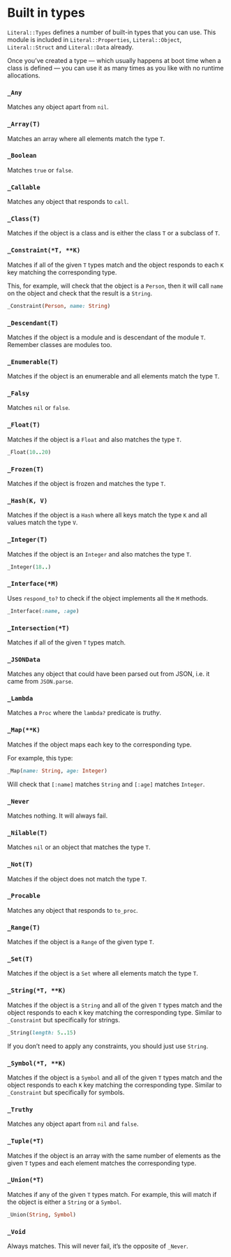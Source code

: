
# Built in types

`Literal::Types` defines a number of built-in types that you can use. This module is included in `Literal::Properties`, `Literal::Object`, `Literal::Struct` and `Literal::Data` already.

Once you’ve created a type — which usually happens at boot time when a class is defined — you can use it as many times as you like with no runtime allocations.

### `_Any`

Matches any object apart from `nil`.

### `_Array(T)`

Matches an array where all elements match the type `T`.

### `_Boolean`

Matches `true` or `false`.

### `_Callable`

Matches any object that responds to `call`.

### `_Class(T)`

Matches if the object is a class and is either the class `T` or a subclass of `T`.

### `_Constraint(*T, **K)`

Matches if all of the given `T` types match and the object responds to each `K` key matching the corresponding type.

This, for example, will check that the object is a `Person`, then it will call `name` on the object and check that the result is a `String`.

```ruby
_Constraint(Person, name: String)
```

### `_Descendant(T)`

Matches if the object is a module and is descendant of the module `T`. Remember classes are modules too.

### `_Enumerable(T)`

Matches if the object is an enumerable and all elements match the type `T`.

### `_Falsy`

Matches `nil` or `false`.

### `_Float(T)`

Matches if the object is a `Float` and also matches the type `T`.

```ruby
_Float(10..20)
```

### `_Frozen(T)`

Matches if the object is frozen and matches the type `T`.

### `_Hash(K, V)`

Matches if the object is a `Hash` where all keys match the type `K` and all values match the type `V`.

### `_Integer(T)`

Matches if the object is an `Integer` and also matches the type `T`.

```ruby
_Integer(18..)
```

### `_Interface(*M)`

Uses `respond_to?` to check if the object implements all the `M` methods.

```ruby
_Interface(:name, :age)
```

### `_Intersection(*T)`

Matches if all of the given `T` types match.

### `_JSONData`

Matches any object that could have been parsed out from JSON, i.e. it came from `JSON.parse`.

### `_Lambda`

Matches a `Proc` where the `lambda?` predicate is *truthy*.

### `_Map(**K)`

Matches if the object maps each key to the corresponding type.

For example, this type:

```ruby
_Map(name: String, age: Integer)
```

Will check that `[:name]` matches `String` and `[:age]` matches `Integer`.

### `_Never`

Matches nothing. It will always fail.

### `_Nilable(T)`

Matches `nil` or an object that matches the type `T`.

### `_Not(T)`

Matches if the object does not match the type `T`.

### `_Procable`

Matches any object that responds to `to_proc`.

### `_Range(T)`

Matches if the object is a `Range` of the given type `T`.

### `_Set(T)`

Matches if the object is a `Set` where all elements match the type `T`.

### `_String(*T, **K)`

Matches if the object is a `String` and all of the given `T` types match and the object responds to each `K` key matching the corresponding type. Similar to `_Constraint` but specifically for strings.

```ruby
_String(length: 5..15)
```

If you don’t need to apply any constraints, you should just use `String`.

### `_Symbol(*T, **K)`

Matches if the object is a `Symbol` and all of the given `T` types match and the object responds to each `K` key matching the corresponding type. Similar to `_Constraint` but specifically for symbols.

### `_Truthy`

Matches any object apart from `nil` and `false`.

### `_Tuple(*T)`

Matches if the object is an array with the same number of elements as the given `T` types and each element matches the corresponding type.

### `_Union(*T)`

Matches if any of the given `T` types match. For example, this will match if the object is either a `String` or a `Symbol`.

```ruby
_Union(String, Symbol)
```

### `_Void`

Always matches. This will never fail, it’s the opposite of `_Never`.
